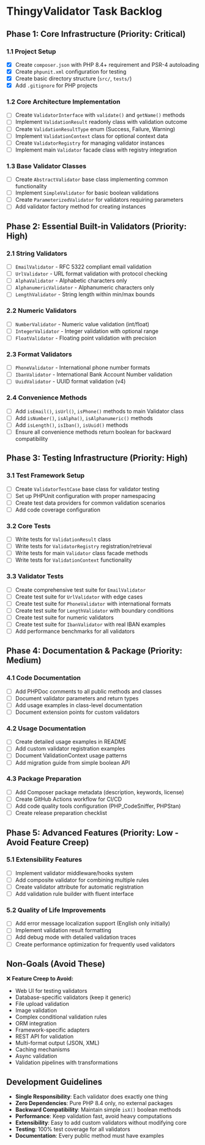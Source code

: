 # ThingyValidator Task Backlog

## Phase 1: Core Infrastructure (Priority: Critical)

### 1.1 Project Setup
- [x] Create `composer.json` with PHP 8.4+ requirement and PSR-4 autoloading
- [x] Create `phpunit.xml` configuration for testing
- [x] Create basic directory structure (`src/`, `tests/`)
- [x] Add `.gitignore` for PHP projects

### 1.2 Core Architecture Implementation
- [ ] Create `ValidatorInterface` with `validate()` and `getName()` methods
- [ ] Implement `ValidationResult` readonly class with validation outcome
- [ ] Create `ValidationResultType` enum (Success, Failure, Warning)
- [ ] Implement `ValidationContext` class for optional context data
- [ ] Create `ValidatorRegistry` for managing validator instances
- [ ] Implement main `Validator` facade class with registry integration

### 1.3 Base Validator Classes
- [ ] Create `AbstractValidator` base class implementing common functionality
- [ ] Implement `SimpleValidator` for basic boolean validations
- [ ] Create `ParameterizedValidator` for validators requiring parameters
- [ ] Add validator factory method for creating instances

## Phase 2: Essential Built-in Validators (Priority: High)

### 2.1 String Validators
- [ ] `EmailValidator` - RFC 5322 compliant email validation
- [ ] `UrlValidator` - URL format validation with protocol checking
- [ ] `AlphaValidator` - Alphabetic characters only
- [ ] `AlphanumericValidator` - Alphanumeric characters only
- [ ] `LengthValidator` - String length within min/max bounds

### 2.2 Numeric Validators  
- [ ] `NumberValidator` - Numeric value validation (int/float)
- [ ] `IntegerValidator` - Integer validation with optional range
- [ ] `FloatValidator` - Floating point validation with precision

### 2.3 Format Validators
- [ ] `PhoneValidator` - International phone number formats
- [ ] `IbanValidator` - International Bank Account Number validation
- [ ] `UuidValidator` - UUID format validation (v4)

### 2.4 Convenience Methods
- [ ] Add `isEmail()`, `isUrl()`, `isPhone()` methods to main Validator class
- [ ] Add `isNumber()`, `isAlpha()`, `isAlphanumeric()` methods
- [ ] Add `isLength()`, `isIban()`, `isUuid()` methods
- [ ] Ensure all convenience methods return boolean for backward compatibility

## Phase 3: Testing Infrastructure (Priority: High)

### 3.1 Test Framework Setup
- [ ] Create `ValidatorTestCase` base class for validator testing
- [ ] Set up PHPUnit configuration with proper namespacing
- [ ] Create test data providers for common validation scenarios
- [ ] Add code coverage configuration

### 3.2 Core Tests
- [ ] Write tests for `ValidationResult` class
- [ ] Write tests for `ValidatorRegistry` registration/retrieval
- [ ] Write tests for main `Validator` class facade methods
- [ ] Write tests for `ValidationContext` functionality

### 3.3 Validator Tests
- [ ] Create comprehensive test suite for `EmailValidator`
- [ ] Create test suite for `UrlValidator` with edge cases
- [ ] Create test suite for `PhoneValidator` with international formats
- [ ] Create test suite for `LengthValidator` with boundary conditions
- [ ] Create test suite for numeric validators
- [ ] Create test suite for `IbanValidator` with real IBAN examples
- [ ] Add performance benchmarks for all validators

## Phase 4: Documentation & Package (Priority: Medium)

### 4.1 Code Documentation
- [ ] Add PHPDoc comments to all public methods and classes
- [ ] Document validator parameters and return types
- [ ] Add usage examples in class-level documentation
- [ ] Document extension points for custom validators

### 4.2 Usage Documentation
- [ ] Create detailed usage examples in README
- [ ] Add custom validator registration examples
- [ ] Document ValidationContext usage patterns
- [ ] Add migration guide from simple boolean API

### 4.3 Package Preparation
- [ ] Add Composer package metadata (description, keywords, license)
- [ ] Create GitHub Actions workflow for CI/CD
- [ ] Add code quality tools configuration (PHP_CodeSniffer, PHPStan)
- [ ] Create release preparation checklist

## Phase 5: Advanced Features (Priority: Low - Avoid Feature Creep)

### 5.1 Extensibility Features
- [ ] Implement validator middleware/hooks system
- [ ] Add composite validator for combining multiple rules
- [ ] Create validator attribute for automatic registration
- [ ] Add validation rule builder with fluent interface

### 5.2 Quality of Life Improvements
- [ ] Add error message localization support (English only initially)
- [ ] Implement validation result formatting
- [ ] Add debug mode with detailed validation traces
- [ ] Create performance optimization for frequently used validators

## Non-Goals (Avoid These)

❌ **Feature Creep to Avoid:**
- Web UI for testing validators
- Database-specific validators (keep it generic)
- File upload validation
- Image validation
- Complex conditional validation rules
- ORM integration
- Framework-specific adapters
- REST API for validation
- Multi-format output (JSON, XML)
- Caching mechanisms
- Async validation
- Validation pipelines with transformations

## Development Guidelines

- **Single Responsibility**: Each validator does exactly one thing
- **Zero Dependencies**: Pure PHP 8.4 only, no external packages
- **Backward Compatibility**: Maintain simple `isX()` boolean methods
- **Performance**: Keep validation fast, avoid heavy computations
- **Extensibility**: Easy to add custom validators without modifying core
- **Testing**: 100% test coverage for all validators
- **Documentation**: Every public method must have examples